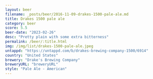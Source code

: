 ```yaml
---
layout: beer
filename: _posts/beer/2016-11-09-drakes-1500-pale-ale.md
title: Drakes 1500 pale ale
category: beer
score: 5.5
beer-date: "2023-02-26"
desc: "Pretty plain with some extra bitterness"
permalink: /beer/:title.html
img: /img/list/drakes-1500-pale-ale.jpeg
untappd: "https://untappd.com/b/drakes-brewing-company-1500/6914"
country: "United States"
brewery: "Drake's Brewing Company"
breweryURL: "breweryURL"
style: "Pale Ale - American"
---
```

